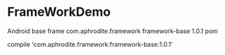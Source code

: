 # FrameWorkDemo
Android base frame
<dependency>
	<groupId>com.aphrodite.framework</groupId>
	<artifactId>framework-base</artifactId>
	<version>1.0.1</version>
	<type>pom</type>
</dependency>

compile 'com.aphrodite.framework:framework-base:1.0.1'

